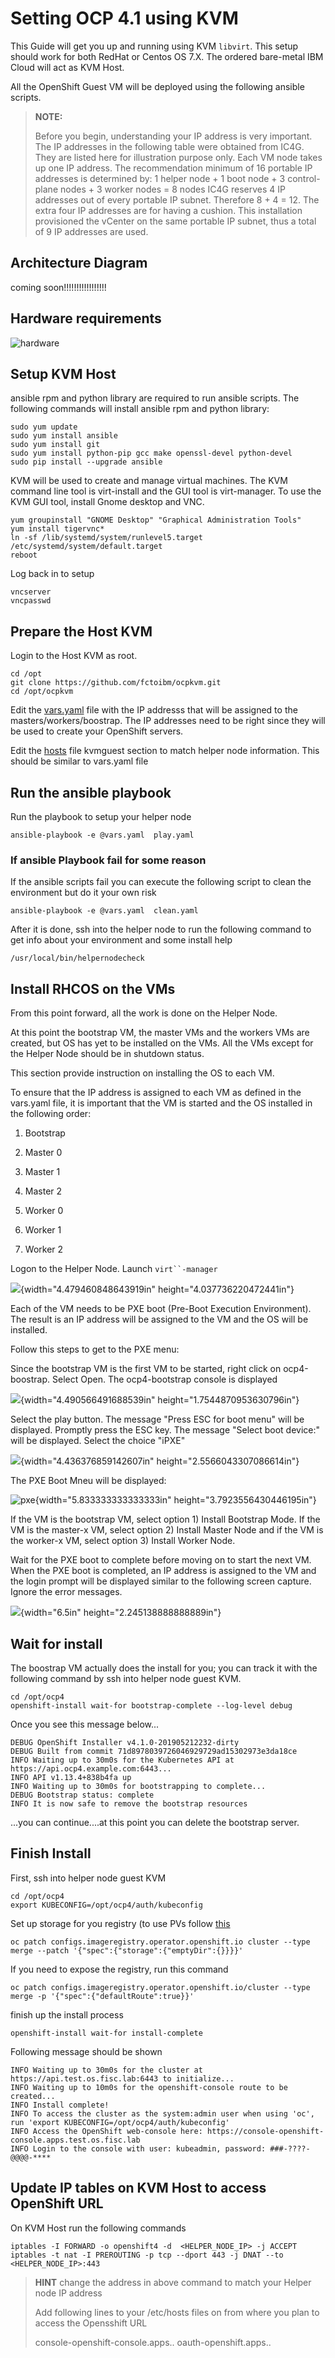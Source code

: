 Setting OCP 4.1 using KVM
=========================

This Guide will get you up and running using KVM `libvirt`. This setup
should work for both RedHat or Centos OS 7.X. The ordered bare-metal IBM
Cloud will act as KVM Host.

All the OpenShift Guest VM will be deployed using the following ansible
scripts.

> **NOTE:**
>
> Before you begin, understanding your IP address is very important. The
> IP addresses in the following table were obtained from IC4G. They are
> listed here for illustration purpose only. Each VM node takes up one
> IP address. The recommendation minimum of 16 portable IP addresses is
> determined by: 1 helper node + 1 boot node + 3 control-plane nodes + 3
> worker nodes = 8 nodes IC4G reserves 4 IP addresses out of every
> portable IP subnet. Therefore 8 + 4 = 12. The extra four IP addresses
> are for having a cushion. This installation provisioned the vCenter on
> the same portable IP subnet, thus a total of 9 IP addresses are used.

Architecture Diagram
--------------------

coming soon!!!!!!!!!!!!!!!!!

Hardware requirements
---------------------

![hardware](images/hardware.png)

Setup KVM Host
--------------

ansible rpm and python library are required to run ansible scripts. The
following commands will install ansible rpm and python library:

    sudo yum update
    sudo yum install ansible
    sudo yum install git
    sudo yum install python-pip gcc make openssl-devel python-devel
    sudo pip install --upgrade ansible

KVM will be used to create and manage virtual machines. The KVM command
line tool is virt-install and the GUI tool is virt-manager. To use the
KVM GUI tool, install Gnome desktop and VNC.

    yum groupinstall "GNOME Desktop" "Graphical Administration Tools"
    yum install tigervnc*
    ln -sf /lib/systemd/system/runlevel5.target /etc/systemd/system/default.target
    reboot

Log back in to setup

    vncserver
    vncpasswd

Prepare the Host KVM
--------------------

Login to the Host KVM as root.

    cd /opt
    git clone https://github.com/fctoibm/ocpkvm.git
    cd /opt/ocpkvm

Edit the [vars.yaml](./vars.yaml) file with the IP addresss that will be
assigned to the masters/workers/boostrap. The IP addresses need to be
right since they will be used to create your OpenShift servers.

Edit the [hosts](./hosts) file kvmguest section to match helper node
information. This should be similar to vars.yaml file

Run the ansible playbook
------------------------

Run the playbook to setup your helper node

    ansible-playbook -e @vars.yaml  play.yaml

### If ansible Playbook fail for some reason

If the ansible scripts fail you can execute the following script to
clean the environment but do it your own risk

    ansible-playbook -e @vars.yaml  clean.yaml

After it is done, ssh into the helper node to run the following command
to get info about your environment and some install help

    /usr/local/bin/helpernodecheck

Install RHCOS on the VMs
------------------------

From this point forward, all the work is done on the Helper Node.

At this point the bootstrap VM, the master VMs and the workers VMs are
created, but OS has yet to be installed on the VMs. All the VMs except
for the Helper Node should be in shutdown status.

This section provide instruction on installing the OS to each VM.

To ensure that the IP address is assigned to each VM as defined in the
vars.yaml file, it is important that the VM is started and the OS
installed in the following order:

1.  Bootstrap

2.  Master 0

3.  Master 1

4.  Master 2

5.  Worker 0

6.  Worker 1

7.  Worker 2

Logon to the Helper Node. Launch `virt``-manager`

![](media/image2.png){width="4.479460848643919in"
height="4.037736220472441in"}

Each of the VM needs to be PXE boot (Pre-Boot Execution Environment).
The result is an IP address will be assigned to the VM and the OS will
be installed.

Follow this steps to get to the PXE menu:

Since the bootstrap VM is the first VM to be started, right click on
ocp4-boostrap. Select Open. The ocp4-bootstrap console is displayed

![](media/image3.png){width="4.490566491688539in"
height="1.7544870953630796in"}

Select the play button. The message "Press ESC for boot menu" will be
displayed. Promptly press the ESC key. The message "Select boot device:"
will be displayed. Select the choice "iPXE"

![](media/image4.png){width="4.436376859142607in"
height="2.5566043307086614in"}

The PXE Boot Mneu will be displayed:

![pxe](media/image5.png){width="5.833333333333333in"
height="3.7923556430446195in"}

If the VM is the bootstrap VM, select option 1) Install Bootstrap Mode.
If the VM is the master-x VM, select option 2) Install Master Node and
if the VM is the worker-x VM, select option 3) Install Worker Node.

Wait for the PXE boot to complete before moving on to start the next VM.
When the PXE boot is completed, an IP address is assigned to the VM and
the login prompt will be displayed similar to the following screen
capture. Ignore the error messages.

![](media/image6.png){width="6.5in" height="2.245138888888889in"}

Wait for install
----------------

The boostrap VM actually does the install for you; you can track it with
the following command by ssh into helper node guest KVM.

    cd /opt/ocp4
    openshift-install wait-for bootstrap-complete --log-level debug

Once you see this message below...

    DEBUG OpenShift Installer v4.1.0-201905212232-dirty 
    DEBUG Built from commit 71d8978039726046929729ad15302973e3da18ce 
    INFO Waiting up to 30m0s for the Kubernetes API at https://api.ocp4.example.com:6443... 
    INFO API v1.13.4+838b4fa up                       
    INFO Waiting up to 30m0s for bootstrapping to complete... 
    DEBUG Bootstrap status: complete                   
    INFO It is now safe to remove the bootstrap resources

...you can continue....at this point you can delete the bootstrap
server.

Finish Install
--------------

First, ssh into helper node guest KVM

    cd /opt/ocp4
    export KUBECONFIG=/opt/ocp4/auth/kubeconfig

Set up storage for you registry (to use PVs follow
[this](https://docs.openshift.com/container-platform/4.1/installing/installing_bare_metal/installing-bare-metal.html#registry-configuring-storage-baremetal_installing-bare-metal)

    oc patch configs.imageregistry.operator.openshift.io cluster --type merge --patch '{"spec":{"storage":{"emptyDir":{}}}}'

If you need to expose the registry, run this command

    oc patch configs.imageregistry.operator.openshift.io/cluster --type merge -p '{"spec":{"defaultRoute":true}}'

finish up the install process

    openshift-install wait-for install-complete 

Following message should be shown

    INFO Waiting up to 30m0s for the cluster at https://api.test.os.fisc.lab:6443 to initialize... 
    INFO Waiting up to 10m0s for the openshift-console route to be created... 
    INFO Install complete!                            
    INFO To access the cluster as the system:admin user when using 'oc', run 'export KUBECONFIG=/opt/ocp4/auth/kubeconfig' 
    INFO Access the OpenShift web-console here: https://console-openshift-console.apps.test.os.fisc.lab 
    INFO Login to the console with user: kubeadmin, password: ###-????-@@@@-**** 

Update IP tables on KVM Host to access OpenShift URL
----------------------------------------------------

On KVM Host run the following commands

    iptables -I FORWARD -o openshift4 -d  <HELPER_NODE_IP> -j ACCEPT
    iptables -t nat -I PREROUTING -p tcp --dport 443 -j DNAT --to <HELPER_NODE_IP>:443

> **HINT** change the address in above command to match your Helper node
> IP address
>
> Add following lines to your /etc/hosts files on from where you plan to
> access the Opensshift URL
>
> console-openshift-console.apps.. oauth-openshift.apps..

